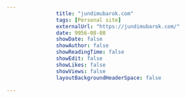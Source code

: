 ---
                title: "jundimubarok.com"
                tags: [Personal site]
                externalUrl: "https://jundimubarok.com/"
                date: 9956-08-08
                showDate: false
                showAuthor: false
                showReadingTime: false
                showEdit: false
                showLikes: false
                showViews: false
                layoutBackgroundHeaderSpace: false
                ---
